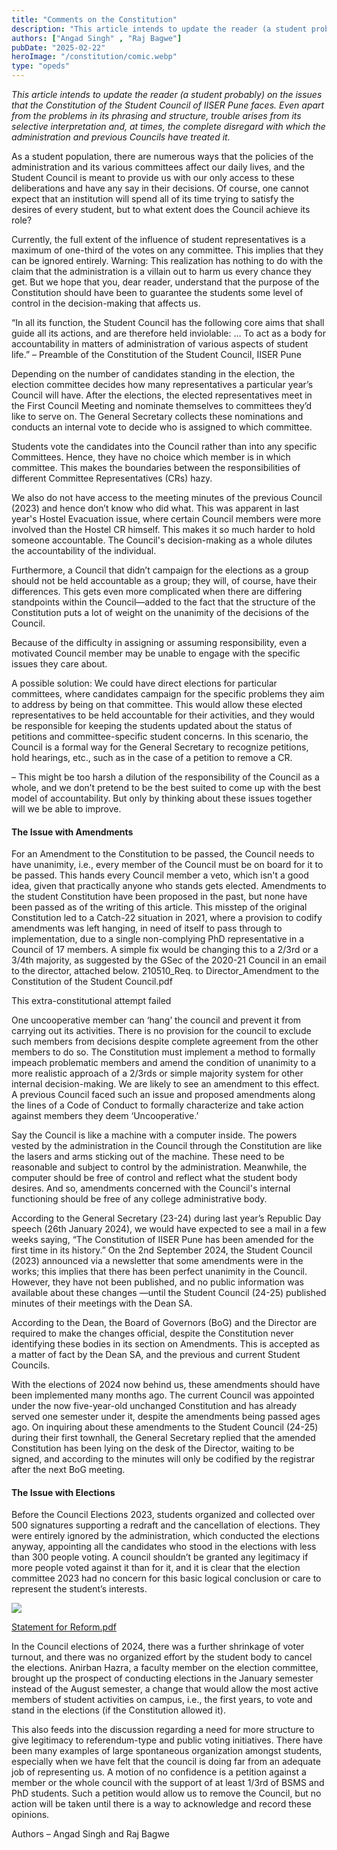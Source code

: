 ```yaml
---
title: "Comments on the Constitution"
description: "This article intends to update the reader (a student probably) on the issues that the Constitution of the Student Council of IISER Pune faces. Even apart from the problems in its phrasing and structure, trouble arises from its selective interpretation and, at times, the complete disregard with which the administration and previous Councils have treated it."
authors: ["Angad Singh" , "Raj Bagwe"]
pubDate: "2025-02-22"
heroImage: "/constitution/comic.webp"
type: "opeds"
---
```


*This article intends to update the reader (a student probably) on the issues that the Constitution of the Student Council of IISER Pune faces. Even apart from the problems in its phrasing and structure, trouble arises from its selective interpretation and, at times, the complete disregard with which the administration and previous Councils have treated it.* 

As a student population, there are numerous ways that the policies of the administration and its various committees affect our daily lives, and the Student Council is meant to provide us with our only access to these deliberations and have any say in their decisions. Of course, one cannot expect that an institution will spend all of its time trying to satisfy the desires of every student, but to what extent does the Council achieve its role?

Currently, the full extent of the influence of student representatives is a maximum of one-third of the votes on any committee. This implies that they can be ignored entirely. 
Warning: This realization has nothing to do with the claim that the administration is a villain out to harm us every chance they get. But we hope that you, dear reader, understand that the purpose of the Constitution should have been to guarantee the students some level of control in the decision-making that affects us.

“In all its function, the Student Council has the following core aims that shall guide all its actions, and are therefore held inviolable:
… 
To act as a body for accountability in matters of administration of various aspects of student life.” 
– Preamble of the Constitution of the Student Council, IISER Pune

Depending on the number of candidates standing in the election, the election committee decides how many representatives a particular year’s Council will have. After the elections, the elected representatives meet in the First Council Meeting and nominate themselves to committees they’d like to serve on. The General Secretary collects these nominations and conducts an internal vote to decide who is assigned to which committee. 

Students vote the candidates into the Council rather than into any specific Committees. Hence, they have no choice which member is in which committee. This makes the boundaries between the responsibilities of different Committee Representatives (CRs) hazy. 

We also do not have access to the meeting minutes of the previous Council (2023) and hence don’t know who did what. This was apparent in last year's Hostel Evacuation issue, where certain Council members were more involved than the Hostel CR himself. This makes it so much harder to hold someone accountable. The Council's decision-making as a whole dilutes the accountability of the individual.

Furthermore, a Council that didn’t campaign for the elections as a group should not be held accountable as a group; they will, of course, have their differences. This gets even more complicated when there are differing standpoints within the Council—added to the fact that the structure of the Constitution puts a lot of weight on the unanimity of the decisions of the Council. 

Because of the difficulty in assigning or assuming responsibility, even a motivated Council member may be unable to engage with the specific issues they care about. 

A possible solution:
We could have direct elections for particular committees, where candidates campaign for the specific problems they aim to address by being on that committee. This would allow these elected representatives to be held accountable for their activities, and they would be responsible for keeping the students updated about the status of petitions and committee-specific student concerns. In this scenario, the Council is a formal way for the General Secretary to recognize petitions, hold hearings, etc., such as in the case of a petition to remove a CR.

– This might be too harsh a dilution of the responsibility of the Council as a whole, and we don’t pretend to be the best suited to come up with the best model of accountability. But only by thinking about these issues together will we be able to improve.


#### The Issue with Amendments

For an Amendment to the Constitution to be passed, the Council needs to have unanimity, i.e., every member of the Council must be on board for it to be passed. This hands every Council member a veto, which isn't a good idea, given that practically anyone who stands gets elected. Amendments to the student Constitution have been proposed in the past, but none have been passed as of the writing of this article. This misstep of the original Constitution led to a Catch-22 situation in 2021, where a provision to codify amendments was left hanging, in need of itself to pass through to implementation, due to a single non-complying PhD representative in a Council of 17 members. A simple fix would be changing this to a 2/3rd or a 3/4th majority, as suggested by the GSec of the 2020-21 Council in an email to the director, attached below.
210510_Req. to Director_Amendment to the Constitution of the Student Council.pdf


This extra-constitutional attempt failed


One uncooperative member can ‘hang’ the council and prevent it from carrying out its activities. There is no provision for the council to exclude such members from decisions despite complete agreement from the other members to do so. The Constitution must implement a method to formally impeach problematic members and amend the condition of unanimity to a more realistic approach of a 2/3rds or simple majority system for other internal decision-making. We are likely to see an amendment to this effect. A previous Council faced such an issue and proposed amendments along the lines of a Code of Conduct to formally characterize and take action against members they deem ‘Uncooperative.’

Say the Council is like a machine with a computer inside. The powers vested by the administration in the Council through the Constitution are like the lasers and arms sticking out of the machine. These need to be reasonable and subject to control by the administration.
Meanwhile, the computer should be free of control and reflect what the student body desires. And so, amendments concerned with the Council's internal functioning should be free of any college administrative body.

According to the General Secretary (23-24) during last year’s Republic Day speech (26th January 2024), we would have expected to see a mail in a few weeks saying, “The Constitution of IISER Pune has been amended for the first time in its history.” On the 2nd September 2024, the Student Council (2023) announced via a newsletter that some amendments were in the works; this implies that there has been perfect unanimity in the Council. However, they have not been published, and no public information was available about these changes —until the Student Council (24-25) published minutes of their meetings with the Dean SA. 

According to the Dean, the Board of Governors (BoG) and the Director are required to make the changes official, despite the Constitution never identifying these bodies in its section on Amendments. This is accepted as a matter of fact by the Dean SA, and the previous and current Student Councils. 

With the elections of 2024 now behind us, these amendments should have been implemented many months ago. The current Council was appointed under the now five-year-old unchanged Constitution and has already served one semester under it, despite the amendments being passed ages ago. On inquiring about these amendments to the Student Council (24-25) during their first townhall, the General Secretary replied that the amended Constitution has been lying on the desk of the Director, waiting to be signed, and according to the minutes will only be codified by the registrar after the next BoG meeting.


#### The Issue with Elections

Before the Council Elections 2023, students organized and collected over 500 signatures supporting a redraft and the cancellation of elections. They were entirely ignored by the administration, which conducted the elections anyway, appointing all the candidates who stood in the elections with less than 300 people voting. A council shouldn’t be granted any legitimacy if more people voted against it than for it, and it is clear that the election committee 2023 had no concern for this basic logical conclusion or care to represent the student’s interests.

<img src = '/constitution/email.webp'/>

[Statement for Reform.pdf](https://drive.google.com/file/d/1mzOz-G1VCaeabSUoLl3oOjW4fJF5zkBj/view?usp=drive_link)

In the Council elections of 2024, there was a further shrinkage of voter turnout, and there was no organized effort by the student body to cancel the elections. Anirban Hazra, a faculty member on the election committee, brought up the prospect of conducting elections in the January semester instead of the August semester, a change that would allow the most active members of student activities on campus, i.e., the first years, to vote and stand in the elections (if the Constitution allowed it). 

This also feeds into the discussion regarding a need for more structure to give legitimacy to referendum-type and public voting initiatives. There have been many examples of large spontaneous organization amongst students, especially when we have felt that the council is doing far from an adequate job of representing us. A motion of no confidence is a petition against a member or the whole council with the support of at least 1/3rd of BSMS and PhD students. Such a petition would allow us to remove the Council, but no action will be taken until there is a way to acknowledge and record these opinions.


Authors – Angad Singh and Raj Bagwe